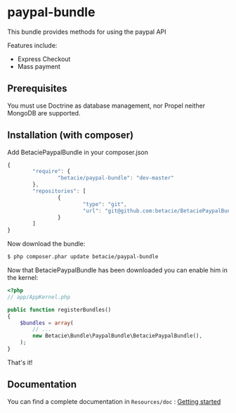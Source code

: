 paypal-bundle
=============

This bundle provides methods for using the paypal API

Features include:
* Express Checkout
* Mass payment

Prerequisites
-------------
You must use Doctrine as database management, nor Propel neither MongoDB are supported.

Installation (with composer)
----------------------------

Add BetaciePaypalBundle in your composer.json

```js
{
        "require": {
                "betacie/paypal-bundle": "dev-master"
        },
        "repositories": [
                {
                        "type": "git",
                        "url": "git@github.com:betacie/BetaciePaypalBundle.git"
                }
        ]
}
```

Now download the bundle:

```bash
$ php composer.phar update betacie/paypal-bundle
```

Now that BetaciePaypalBundle has been downloaded you can enable him in the kernel:

```php
<?php
// app/AppKernel.php

public function registerBundles()
{
    $bundles = array(
        // ...
        new Betacie\Bundle\PaypalBundle\BetaciePaypalBundle(),
    );
}
```

That's it!

Documentation
-------------
You can find a complete documentation in `Resources/doc` :
[Getting started](https://github.com/betacie/BetaciePaypalBundle/tree/master/Resources/doc/index.md)